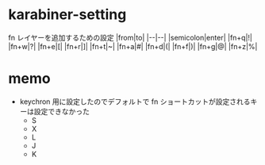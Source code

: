 # karabiner-setting

fn レイヤーを追加するための設定
|from|to|
|--|--|
|semicolon|enter|
|fn+q|!|
|fn+w|?|
|fn+e|[|
|fn+r|]|
|fn+t|~|
|fn+a|#|
|fn+d|(|
|fn+f|)|
|fn+g|@|
|fn+z|%|

# memo

- keychron 用に設定したのでデフォルトで fn ショートカットが設定されるキーは設定できなかった
  - S
  - X
  - L
  - J
  - K
